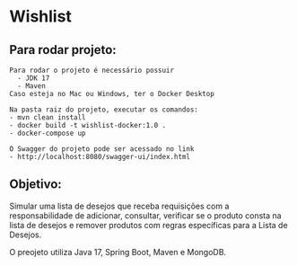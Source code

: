 # Wishlist

## Para rodar projeto:

    Para rodar o projeto é necessário possuir
      - JDK 17
      - Maven
    Caso esteja no Mac ou Windows, ter o Docker Desktop

    Na pasta raiz do projeto, executar os comandos:
    - mvn clean install
    - docker build -t wishlist-docker:1.0 .
    - docker-compose up
    
    O Swagger do projeto pode ser acessado no link
    - http://localhost:8080/swagger-ui/index.html

## Objetivo:

Simular uma lista de desejos que receba requisições com a responsabilidade de adicionar, consultar, 
verificar se o produto consta na lista de desejos e remover produtos com regras específicas para a Lista de Desejos.

O preojeto utiliza Java 17, Spring Boot, Maven e MongoDB.
